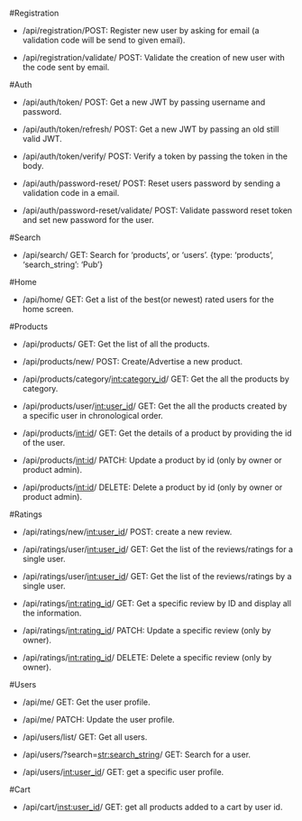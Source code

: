 #Registration
   - /api/registration/POST: Register new user by asking for email (a validation code will be send to given email).
    
   - /api/registration/validate/ POST: Validate the creation of new user with the code sent by email.

#Auth
   - /api/auth/token/ POST: Get a new JWT by passing username and password.
    
   - /api/auth/token/refresh/ POST: Get a new JWT by passing an old still valid JWT.
    
   - /api/auth/token/verify/ POST: Verify a token by passing the token in the body.
    
   - /api/auth/password-reset/ POST: Reset users password by sending a validation code in a email.
   
   - /api/auth/password-reset/validate/ POST: Validate password reset token and set new password for the user.
    

#Search
   - /api/search/ GET: Search for ‘products’, or ‘users’. {type: ‘products’, ‘search_string’: ‘Pub’}

#Home
   - /api/home/ GET: Get a list of the best(or newest) rated users for the home screen.

#Products
   - /api/products/ GET: Get the list of all the products.

   - /api/products/new/ POST: Create/Advertise a new product.

   - /api/products/category/<int:category_id>/ GET: Get the all the products by category.

   - /api/products/user/<int:user_id>/ GET: Get the all the products created by a specific user in chronological order.

   - /api/products/<int:id>/ GET: Get the details of a product by providing the id of the user.

   - /api/products/<int:id>/ PATCH: Update a product by id (only by owner or product admin).
   
   - /api/products/<int:id>/ DELETE: Delete a product by id (only by owner or product admin). 
    
#Ratings
   - /api/ratings/new/<int:user_id>/ POST: create a new review.
    
   - /api/ratings/user/<int:user_id>/ GET: Get the list of the reviews/ratings for a single user.
    
   - /api/ratings/user/<int:user_id>/ GET: Get the list of the reviews/ratings by a single user.

   - /api/ratings/<int:rating_id>/ GET: Get a specific review by ID and display all the information.

   - /api/ratings/<int:rating_id>/ PATCH: Update a specific review (only by owner).

   - /api/ratings/<int:rating_id>/ DELETE: Delete a specific review (only by owner).
    
#Users
   - /api/me/ GET: Get the user profile.

   - /api/me/ PATCH: Update the user profile.

   - /api/users/list/ GET: Get all users.

   - /api/users/?search=<str:search_string>/ GET: Search for a user.

   - /api/users/<int:user_id>/ GET: get a specific user profile.
   
#Cart
   - /api/cart/<inst:user_id>/ GET: get all products added to a cart by user id.